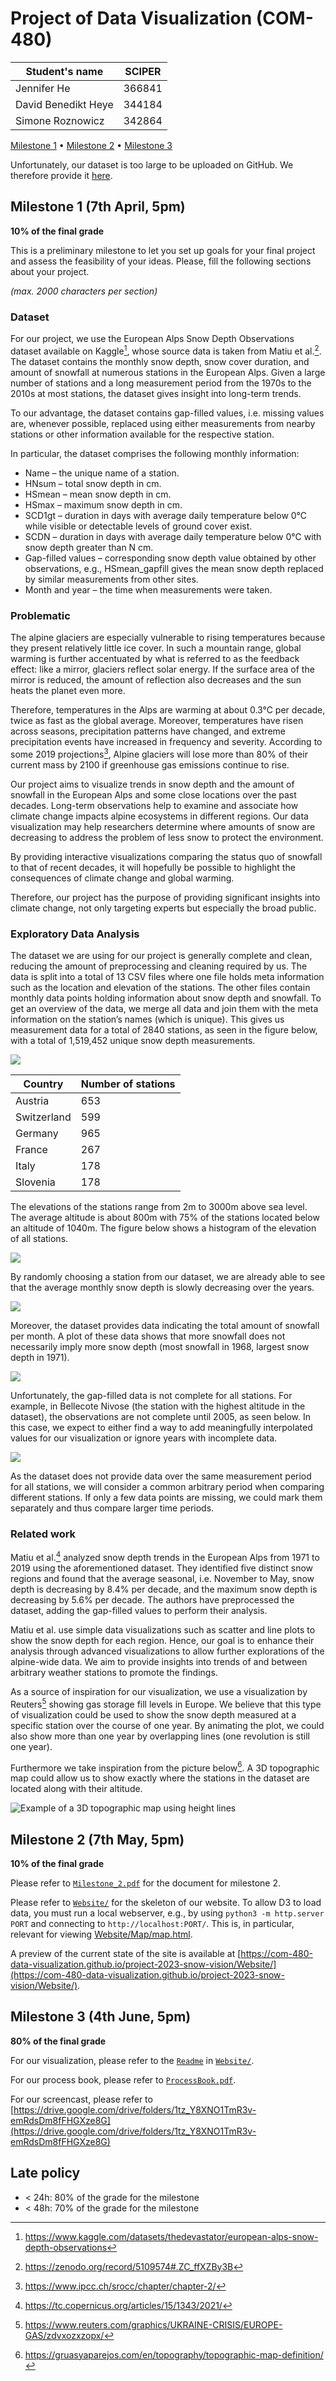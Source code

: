 # Project of Data Visualization (COM-480)

| Student's name      | SCIPER |
| ------------------- | ------ |
| Jennifer He         | 366841 |
| David Benedikt Heye | 344184 |
| Simone Roznowicz    | 342864 |

[Milestone 1](#milestone-1-7th-april-5pm) • [Milestone
2](#milestone-2-7th-may-5pm) • [Milestone 3](#milestone-3-4th-june-5pm)

Unfortunately, our dataset is too large to be uploaded on GitHub.  We
therefore provide it
[here](https://drive.google.com/drive/folders/1dbQMLpdP1ELydWlzE0RpUYygnAP4FNyu).

## Milestone 1 (7th April, 5pm)

**10% of the final grade**

This is a preliminary milestone to let you set up goals for your final
project and assess the feasibility of your ideas.  Please, fill the
following sections about your project.

*(max. 2000 characters per section)*

### Dataset

For our project, we use the European Alps Snow Depth Observations
dataset available on Kaggle[^1], whose source data is taken from Matiu
et al.[^2].  The dataset contains the monthly snow depth, snow cover
duration, and amount of snowfall at numerous stations in the European
Alps.  Given a large number of stations and a long measurement period
from the 1970s to the 2010s at most stations, the dataset gives
insight into long-term trends.

To our advantage, the dataset contains gap-filled values, i.e. missing
values are, whenever possible, replaced using either measurements from
nearby stations or other information available for the respective
station.

In particular, the dataset comprises the following monthly
information:
- Name – the unique name of a station.
- HNsum – total snow depth in cm.
- HSmean – mean snow depth in cm.
- HSmax – maximum snow depth in cm.
- SCD1gt – duration in days with average daily temperature below 0°C
  while visible or detectable levels of ground cover exist.
- SCDN – duration in days with average daily temperature below 0°C
  with snow depth greater than N cm.
- Gap-filled values – corresponding snow depth value obtained by other
  observations, e.g., HSmean_gapfill gives the mean snow depth
  replaced by similar measurements from other sites.
- Month and year – the time when measurements were taken.

[^1]:
    https://www.kaggle.com/datasets/thedevastator/european-alps-snow-depth-observations
[^2]:
    https://zenodo.org/record/5109574#.ZC_ffXZBy3B

### Problematic

The alpine glaciers are especially vulnerable to rising temperatures
because they present relatively little ice cover.  In such a mountain
range, global warming is further accentuated by what is referred to as
the feedback effect: like a mirror, glaciers reflect solar energy.  If
the surface area of the mirror is reduced, the amount of reflection
also decreases and the sun heats the planet even more.

Therefore, temperatures in the Alps are warming at about 0.3°C per
decade, twice as fast as the global average. Moreover, temperatures
have risen across seasons, precipitation patterns have changed, and
extreme precipitation events have increased in frequency and
severity. According to some 2019 projections[^3], Alpine glaciers will
lose more than 80% of their current mass by 2100 if greenhouse gas
emissions continue to rise.

Our project aims to visualize trends in snow depth and the amount of
snowfall in the European Alps and some close locations over the past
decades. Long-term observations help to examine and associate how
climate change impacts alpine ecosystems in different regions.  Our
data visualization may help researchers determine where amounts of
snow are decreasing to address the problem of less snow to protect the
environment.

By providing interactive visualizations comparing the status quo of
snowfall to that of recent decades, it will hopefully be possible to
highlight the consequences of climate change and global warming.

Therefore, our project has the purpose of providing significant
insights into climate change, not only targeting experts but
especially the broad public.

[^3]:
    https://www.ipcc.ch/srocc/chapter/chapter-2/

### Exploratory Data Analysis

The dataset we are using for our project is generally complete and
clean, reducing the amount of preprocessing and cleaning required by
us.  The data is split into a total of 13 CSV files where one file
holds meta information such as the location and elevation of the
stations.  The other files contain monthly data points holding
information about snow depth and snowfall.  To get an overview of the
data, we merge all data and join them with the meta information on the
station’s names (which is unique).  This gives us measurement data for
a total of 2840 stations, as seen in the figure below, with a total of
1,519,452 unique snow depth measurements.

![](Exploration/plots/map.png)

| Country     | Number of stations |
|-------------|--------------------|
| Austria     | 653                |
| Switzerland | 599                |
| Germany     | 965                |
| France      | 267                |
| Italy       | 178                |
| Slovenia    | 178                |

The elevations of the stations range from 2m to 3000m above sea level.
The average altitude is about 800m with 75% of the stations located
below an altitude of 1040m.  The figure below shows a histogram of the
elevation of all stations.

![](Exploration/plots/hist_elevation.png)

By randomly choosing a station from our dataset, we are already able
to see that the average monthly snow depth is slowly decreasing over
the years.

![](Exploration/plots/snowdepth.png)

Moreover, the dataset provides data indicating the total amount of
snowfall per month.  A plot of these data shows that more snowfall
does not necessarily imply more snow depth (most snowfall in 1968,
largest snow depth in 1971).

![](Exploration/plots/snowfall.png)

Unfortunately, the gap-filled data is not complete for all stations.
For example, in Bellecote Nivose (the station with the highest altitude in the
dataset), the observations are not complete until 2005, as seen below.
In this case, we expect to either find a way to add meaningfully
interpolated values for our visualization or ignore years with
incomplete data.

![](Exploration/plots/bellecote_nivose.png)

As the dataset does not provide data over the same measurement period
for all stations, we will consider a common arbitrary period when
comparing different stations.  If only a few data points are missing,
we could mark them separately and thus compare larger time periods.

### Related work

Matiu et al.[^4] analyzed snow depth trends in the European Alps from
1971 to 2019 using the aforementioned dataset.  They identified five
distinct snow regions and found that the average seasonal,
i.e. November to May, snow depth is decreasing by 8.4% per decade, and
the maximum snow depth is decreasing by 5.6% per decade.  The authors
have preprocessed the dataset, adding the gap-filled values to perform
their analysis.

Matiu et al. use simple data visualizations such as scatter and line
plots to show the snow depth for each region.  Hence, our goal is to
enhance their analysis through advanced visualizations to allow
further explorations of the alpine-wide data. We aim to provide
insights into trends of and between arbitrary weather stations to
promote the findings.

As a source of inspiration for our visualization, we use a
visualization by Reuters[^5] showing gas storage fill levels in
Europe.  We believe that this type of visualization could be used to
show the snow depth measured at a specific station over the course of
one year.  By animating the plot, we could also show more than one
year by overlapping lines (one revolution is still one year).

Furthermore we take inspiration from the picture below[^6].  A 3D
topographic map could allow us to show exactly where the stations in
the dataset are located along with their altitude.

![Example of a 3D topographic map using height
lines](Exploration/plots/3d_topographic_map.jpg)

[^4]:
    https://tc.copernicus.org/articles/15/1343/2021/
[^5]:
    https://www.reuters.com/graphics/UKRAINE-CRISIS/EUROPE-GAS/zdvxozxzopx/
[^6]:
    https://gruasyaparejos.com/en/topography/topographic-map-definition/

## Milestone 2 (7th May, 5pm)

**10% of the final grade**

Please refer to [`Milestone_2.pdf`](Milestone_2.pdf) for the document
for milestone 2.

Please refer to [`Website/`](Website/) for the skeleton of our
website.  To allow D3 to load data, you must run a local webserver,
e.g., by using `python3 -m http.server PORT` and connecting to
`http://localhost:PORT/`.  This is, in particular, relevant for
viewing [Website/Map/map.html](Website/Map/map.html).

A preview of the current state of the site is available at
[https://com-480-data-visualization.github.io/project-2023-snow-vision/Website/](https://com-480-data-visualization.github.io/project-2023-snow-vision/Website/).

## Milestone 3 (4th June, 5pm)

**80% of the final grade**

For our visualization, please refer to the
[`Readme`](Website/Readme.md) in [`Website/`](Website/).

For our process book, please refer to
[`ProcessBook.pdf`](ProcessBook.pdf).

For our screencast, please refer to [https://drive.google.com/drive/folders/1tz_Y8XNO1TmR3v-emRdsDm8fFHGXze8G](https://drive.google.com/drive/folders/1tz_Y8XNO1TmR3v-emRdsDm8fFHGXze8G)

## Late policy

- < 24h: 80% of the grade for the milestone
- < 48h: 70% of the grade for the milestone
